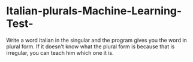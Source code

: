 # Italian-plurals-Machine-Learning-Test-
 Write a word italian in the singular and the program gives you the word in plural form. If it doesn't know what the plural form is because that is irregular, you can teach him which one it is.
